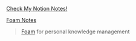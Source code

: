 
[Check My Notion Notes!](https://grey-offer-8f9.notion.site/45f6537ea2264ff8bd077faa6263eeb0?v=c298eb3c7c68443b9e3b28ec9d4b5612&pvs=74)

[Foam Notes](<Learning Notes.md>)

> [Foam](https://github.com/foambubble/foam-template) for personal knowledge management
